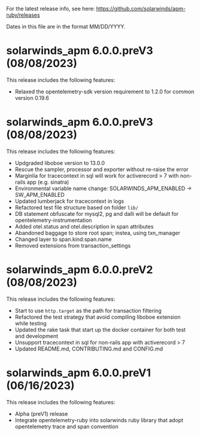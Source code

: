 For the latest release info, see here:
https://github.com/solarwinds/apm-ruby/releases

Dates in this file are in the format MM/DD/YYYY.

# solarwinds_apm 6.0.0.preV3 (08/08/2023)

This release includes the following features:

* Relaxed the opentelemetry-sdk version requirement to 1.2.0 for common version 0.19.6

# solarwinds_apm 6.0.0.preV3 (08/08/2023)

This release includes the following features:

* Updgraded liboboe version to 13.0.0
* Rescue the sampler, processor and exporter without re-raise the error
* Marginlia for tracecontext in sql will work for activerecord > 7 with non-rails app (e.g. sinatra)
* Environmental variable name change: SOLARWINDS_APM_ENABLED -> SW_APM_ENABLED
* Updated lumberjack for tracecontext in logs
* Refactored test file structure based on folder `lib/`
* DB statement obfuscate for mysql2, pg and dalli will be default for opentelemetry-instrumentation
* Added otel.status and otel.description in span attributes
* Abandoned baggage to store root span; instea, using txn_manager
* Changed layer to span.kind:span.name
* Removed extensions from transaction_settings

# solarwinds_apm 6.0.0.preV2 (08/08/2023)

This release includes the following features:

* Start to use `http.target` as the path for transaction filtering
* Refactored the test strategy that avoid compiling liboboe extension while testing
* Updated the rake task that start up the docker container for both test and development
* Unsupport tracecontext in sql for non-rails app with activerecord > 7
* Updated README.md, CONTRIBUTING.md and CONFIG.md

# solarwinds_apm 6.0.0.preV1 (06/16/2023)

This release includes the following features:

* Alpha (preV1) release
* Integrate opentelemetry-ruby into solarwinds ruby library that adopt opentelemetry trace and span convention
